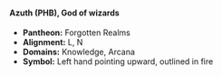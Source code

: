 #### Azuth (PHB), God of wizards
- **Pantheon:** Forgotten Realms
- **Alignment:** L, N
- **Domains:** Knowledge, Arcana
- **Symbol:** Left hand pointing upward, outlined in fire